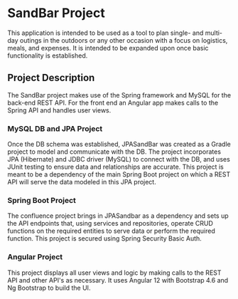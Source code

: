 # SandBar Project
This application is intended to be used as a tool to plan single- and multi-day outings in the outdoors or any other occasion with a focus on logistics, meals, and expenses. It is intended to be expanded upon once basic functionality is established. 

## Project Description
The SandBar project makes use of the Spring framework and MySQL for the back-end REST API. For the front end an Angular app makes calls to the Spring API and handles user views. 

### MySQL DB and JPA Project 
Once the DB schema was established, JPASandBar was created as a Gradle project to model and communicate with the DB. The project incorporates JPA (Hibernate) and JDBC driver (MySQL) to connect with the DB, and uses JUnit testing to ensure data and relationships are accurate. This project is meant to be a dependency of the main Spring Boot project on which a REST API will serve the data modeled in this JPA project. 

### Spring Boot Project
The confluence project brings in JPASandbar as a dependency and sets up the API endpoints that, using services and repositories, operate CRUD functions on the required entities to serve data or perform the required function. This project is secured using Spring Security Basic Auth. 

### Angular Project
This project displays all user views and logic by making calls to the REST API and other API's as necessary. It uses Angular 12 with Bootstrap 4.6 and Ng Bootstrap to build the UI. 